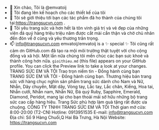 - 👋 Xin chào, Tôi là @emvatoij
- 👀 Tôi đang lên kế hoạch cho các thiết kế của tôi
- 🌱 Tôi sẽ giới thiệu tới bạn các tác phẩm đã ho thành của chúng tôi tại:https://trangsucvn.com .
- 💞️ Tôi yêu trang sức và hơn hết là tôn vinh giá trị và vẻ đẹp của những viên đá quý hàng triệu triệu năm được cắt mài cẩn thận và chờ chủ nhân đến đón về ở cùng và yêu thương trân trọng.
- 📫 info@trangsucvn.com
emvatoij/emvatoij is a ✨ special ✨ Tôi cũng rất cảm ơn GitHub.com đã tạo ra mội môi trường thật tuyệt vời cho cộng đồng và xã hội. Một lần nữa chúng tôi mến chúc các bạn sưc khoẻ và thành công hơn nữa. `gioithieu.md` (this file) appears on your GitHub profile.
You can click the Preview link to take a look at your changes.
TRANG SỨC EM VÀ TÔI Trao trọn niềm tin - Đồng hành cùng bạn TRANG SỨC EM VÀ TÔI - Đồng hành cùng bạn. Thương hiệu bán trang sức với hàng chục nghìn sản phẩm trang sức dành cho Nam và Nữ, Nhẫn, Dây chuyền, Mặt dây, Vòng tay, Lắc tay, Lắc chân, Kiềng, Hoa tai, Nhẫn cưới, Nhẫn nam, Nhẫn Nữ, Đá quý Ruby, Sapphire, Emerald, Diamond, Peridot, mang lại cho bạn thoải mái sở hữu những bộ trang sức cao cấp hàng hiệu. Trang Sức phù hợp làm quà tặng rất được ưa chuộng. CÔNG TY TNHH TRANG SỨC EM VÀ TÔI Thời gian mở cửa: 8:00-20:00 (T2-CN) Hotline: 0913951535 E-mail: info@trangsucvn.com Địa chỉ: Số 9 Hàng Chuối,Q Hai Bà Trưng, Hà Nội Website: https://trangsucvn.com
<!---
emvatoij/emvatoij is a ✨ special ✨ repository because its `README.md` (this file) appears on your GitHub profile.
You can click the Preview link to take a look at your changes.
TRANG SỨC EM VÀ TÔI Trao trọn niềm tin - Đồng hành cùng bạn TRANG SỨC EM VÀ TÔI - Đồng hành cùng bạn. Thương hiệu bán trang sức với hàng chục nghìn sản phẩm trang sức dành cho Nam và Nữ, Nhẫn, Dây chuyền, Mặt dây, Vòng tay, Lắc tay, Lắc chân, Kiềng, Hoa tai, Nhẫn cưới, Nhẫn nam, Nhẫn Nữ, Đá quý Ruby, Sapphire, Emerald, Diamond, Peridot, mang lại cho bạn thoải mái sở hữu những bộ trang sức cao cấp hàng hiệu. Trang Sức phù hợp làm quà tặng rất được ưa chuộng. CÔNG TY TNHH TRANG SỨC EM VÀ TÔI Thời gian mở cửa: 8:00-20:00 (T2-CN) Hotline: 0913951535 E-mail: info@trangsucvn.com Địa chỉ: Số 9 Hàng Chuối,Q Hai Bà Trưng, Hà Nội Website: https://trangsucvn.com/ 
--->
